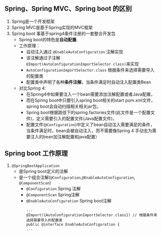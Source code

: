 ## Spring、Spring MVC、Spring boot 的区别
1. Spring是一个开发框架
2. Spring MVC是基于Spring实现的MVC框架
3. Spring boot 事基于spring4条件注册的一套整合开发包
	- Spring boot的特色是**自动配置**.
	- 工作原理：
	    + 自动注入通过 `@EnableAutoConfiguration` 注解实现
	    + 该注解通过子注解`@Import(AutoConfigurationImportSelector.class)`来实现
	    + `AutoConfigurationImportSelector.class` 根据条件来选择需要导入的配置类
	    + 配置类中声明了各种**条件注解**，当条件满足时自动注入配置类Bean
	- 对比Spring 4: 
	    + 在Spring4中如果要注入一个bean需要添加注解配置或者Java配置，
	    + 而在Spring boot中只要引入spring boot相关的start pom.xml文件，spring boot会自动扫描相关相关jar包，
	    + Spring boot根据路径下的spring.factories文件(此文件是一个配置文件)，定义需要引入的配置文件(Java配置文件)，
	    + 配置文件(`@Configuration`)中定义了bean自动注入需要满足的条件，当条件满足时，bean会被自动注入，而不需要像Spring 4 手动去为需要注入的bean加注解配置和java配置）
	    
	    
## Spring boot 工作原理
1. `@SpringBootApplication`
    - 是Spring boot定义的注解
    - 是一个组合注解(`@Configuration`,`@EnableAutoConfiguration`, `@ComponentScan`)
        + `@Configuration`  Spring 注解
        + `@ComponentScan`  Spring注解
        + `@EnableAutoConfiguration` Spring boot注解
            ```
            ...
            @Import({AutoConfigurationImportSelector.class}) // 根据条件来选择需要导入的配置类
            public @interface EnableAutoConfiguration {
            ...
            ```
        